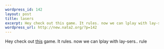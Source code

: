 ```yaml
--- 
wordpress_id: 142
layout: post
title: lasers
excerpt: Hey check out this game. It rules. now we can lplay with lay-sers.. rule
wordpress_url: http://new.nata2.org/?p=142
---
```

Hey check out <a href="http://www.input-entertainment.de/laser/laser.html">this</a> game. It rules. now we can lplay with lay-sers.. rule
